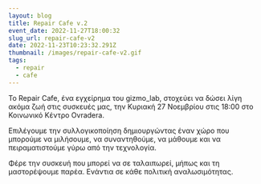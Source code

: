 ```yaml
---
layout: blog
title: Repair Cafe v.2
event_date: 2022-11-27T18:00:32
slug_url: repair-cafe-v2
date: 2022-11-23T10:23:32.291Z
thumbnail: /images/repair-cafe-v2.gif
tags:
  - repair
  - cafe
---
```

To Repair Cafe, ένα εγχείρημα του gizmo_lab, στοχεύει να δώσει λίγη ακόμα ζωή στις συσκευές μας, την Κυριακή 27 Νοεμβρίου στις 18:00 στο Κοινωνικό Κέντρο Ovradera.

Επιλέγουμε την συλλογικοποίηση δημιουργώντας έναν χώρο που μπορούμε να μιλήσουμε, να συναντηθούμε, να μάθουμε και να πειραματιστούμε γύρω από την τεχνολογία.

Φέρε την συσκευή που μπορεί να σε ταλαιπωρεί, μήπως και τη μαστορέψουμε παρέα. Ενάντια σε κάθε πολιτική αναλωσιμότητας.
